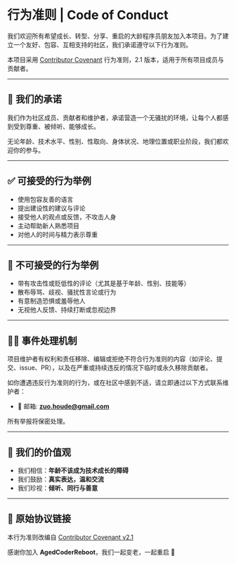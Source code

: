 # 行为准则 | Code of Conduct

我们欢迎所有希望成长、转型、分享、重启的大龄程序员朋友加入本项目。为了建立一个友好、包容、互相支持的社区，我们承诺遵守以下行为准则。

本项目采用 [Contributor Covenant](https://www.contributor-covenant.org/version/2/1/code_of_conduct/) 行为准则，2.1 版本，适用于所有项目成员与贡献者。

---

## 💬 我们的承诺

我们作为社区成员、贡献者和维护者，承诺营造一个无骚扰的环境，让每个人都感到受到尊重、被倾听、能够成长。

无论年龄、技术水平、性别、性取向、身体状况、地理位置或职业阶段，我们都欢迎你的参与。

---

## ✅ 可接受的行为举例

- 使用包容友善的语言
- 提出建设性的建议与评论
- 接受他人的观点或反馈，不攻击人身
- 主动帮助新人熟悉项目
- 对他人的时间与精力表示尊重

---

## 🚫 不可接受的行为举例

- 带有攻击性或贬低性的评论（尤其是基于年龄、性别、技能等）
- 散布辱骂、歧视、骚扰性言论或行为
- 有意制造恐惧或羞辱他人
- 无视他人反馈、持续打断或忽视边界

---

## 👮‍♀️ 事件处理机制

项目维护者有权利和责任移除、编辑或拒绝不符合行为准则的内容（如评论、提交、issue、PR），以及在严重或持续违反的情况下临时或永久移除贡献者。

如你遭遇违反行为准则的行为，或在社区中感到不适，请立即通过以下方式联系维护者：

- 📧 邮箱: **zuo.houde@gmail.com**

所有举报将保密处理。

---

## 🙌 我们的价值观

- 我们相信：**年龄不该成为技术成长的障碍**
- 我们鼓励：**真实表达，温和交流**
- 我们珍视：**倾听、同行与善意**

---

## 📄 原始协议链接

本行为准则改编自 [Contributor Covenant v2.1](https://www.contributor-covenant.org/version/2/1/code_of_conduct/)

感谢你加入 **AgedCoderReboot**，我们一起变老，一起重启 🌱
